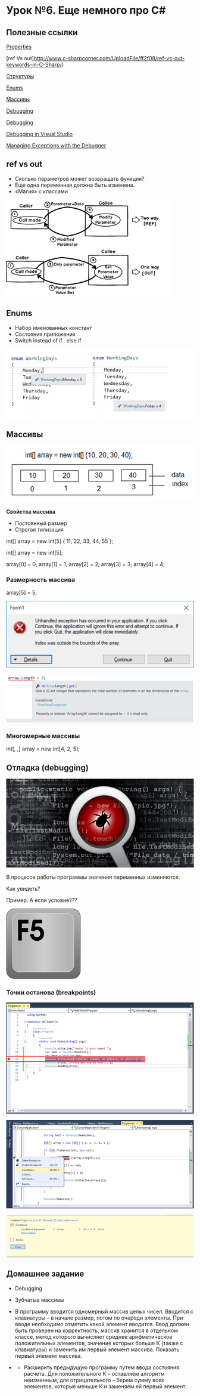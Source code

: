 # Урок №6. Еще немного про C#

## Полезные ссылки

[Properties](https://docs.microsoft.com/en-us/dotnet/csharp/programming-guide/classes-and-structs/properties)

[ref Vs out]http://www.c-sharpcorner.com/UploadFile/ff2f08/ref-vs-out-keywords-in-C-Sharp/)

[Структуры](https://docs.microsoft.com/ru-ru/dotnet/csharp/programming-guide/classes-and-structs/structs)

[Enums](https://metanit.com/sharp/tutorial/2.12.php)

[Массивы](https://professorweb.ru/my/csharp/charp_theory/level4/4_1.php)

[Debugging](https://www.dotnetperls.com/debugging)

[Debugging](http://csharp.net-tutorials.com/debugging/introduction/)

[Debugging in Visual Studio](https://msdn.microsoft.com/ru-ru/library/sc65sadd.aspx)

[Managing Exceptions with the Debugger](https://msdn.microsoft.com/ru-ru/library/x85tt0dd.aspx)

## ref vs out

* Сколько параметров может возвращать функция?
* Еще одна переменная должна быть изменена.
* «Магия» с классами

![ref-vs-out](/Module-1/images/ref-vs-out.png)

## Enums

* Набор именованных констант
* Состояния приложения
* Switch instead of if.. else if

![enums](/Module-1/images/enums.png)

## Массивы

![Массивы](/Module-1/images/array.png)

**Свойства массива**

* Постоянный размер
* Строгая типизация

int[] array = new int[5] { 11, 22, 33, 44, 55 }; 

int[] array = new int[5];

array[0] = 0;
array[1] = 1;
array[2] = 2;
array[3] = 3;
array[4] = 4;

### Размерность массива

array[5] = 5;

![Переполнение массива](/Module-1/images/array-overflow.png)

![Размер массива](/Module-1/images/array-const-length.png)

### Многомерные массивы

int[, ,] array = new int[4, 2, 5];

## Отладка (debugging)

![Debugging](/Module-1/images/debugging.png)

В процессе работы программы значения переменных изменяются.

Как увидеть?

Пример. А если условие???

![Запустить отладку](/Module-1/images/f5.png)

### Точки останова (breakpoints)

![Breakpoint](/Module-1/images/breakpoint.png)

![Breakpoint with condition](/Module-1/images/breakpoint-with-condition.png)

![Условие](/Module-1/images/condition.png)

## Домашнее задание

- Debugging
- Зубчатые массивы

- В программу вводится одномерный массив целых чисел. Вводится с клавиатуры – в начале размер, 
потом по очереди элементы. При вводе необходимо отметить какой элемент вводится. Ввод должен быть 
проверен на корректность, массив хранится в отдельном классе, метод которого вычисляет среднее арифметическое 
положительных элементов, значение которых больше К (также с клавиатуры) и 
заменить им первый элемент массива. Показать первый элемент массива.

- * Расширить предыдущую программу путем ввода состояния расчета. 
Для положительного К – оставляем алгоритм неизменным, для отрицательного – берем сумму всех элементов, 
которые меньше К и заменяем ей первый элемент.